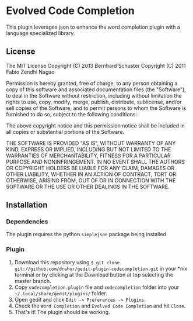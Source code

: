 Evolved Code Completion
=====

This plugin leverages json to enhance the word completion plugin with a language 
specialized library.


License
-----

The MIT License
Copyright (C) 2013 Bernhard Schuster
Copyright (C) 2011 Fabio Zendhi Nagao

Permission is hereby granted, free of charge, to any person obtaining a copy
of this software and associated documentation files (the "Software"), to deal
in the Software without restriction, including without limitation the rights
to use, copy, modify, merge, publish, distribute, sublicense, and/or sell
copies of the Software, and to permit persons to whom the Software is
furnished to do so, subject to the following conditions:

The above copyright notice and this permission notice shall be included in
all copies or substantial portions of the Software.

THE SOFTWARE IS PROVIDED "AS IS", WITHOUT WARRANTY OF ANY KIND, EXPRESS OR
IMPLIED, INCLUDING BUT NOT LIMITED TO THE WARRANTIES OF MERCHANTABILITY,
FITNESS FOR A PARTICULAR PURPOSE AND NONINFRINGEMENT. IN NO EVENT SHALL THE
AUTHORS OR COPYRIGHT HOLDERS BE LIABLE FOR ANY CLAIM, DAMAGES OR OTHER
LIABILITY, WHETHER IN AN ACTION OF CONTRACT, TORT OR OTHERWISE, ARISING FROM,
OUT OF OR IN CONNECTION WITH THE SOFTWARE OR THE USE OR OTHER DEALINGS IN
THE SOFTWARE.

Installation
-----

### Dependencies

The plugin requires the python `simplejson` package being installed

### Plugin

1. Download this repository using `$ git clone git://github.com/drahnr/gedit-plugin-codecompletion.git` in your *nix terminal or by clicking at the Download button at top selecting the master branch.
1. Copy `codecompletion.plugin` file and `codecompletion` folder into your `~/.local/share/gedit/plugins/` folder.
1. Open gedit and click `Edit -> Preferences -> Plugins`.
1. Check the `Word Completion` and `Evolved Code Completion` and hit `Close`.
1. That's it! The plugin should be working.
